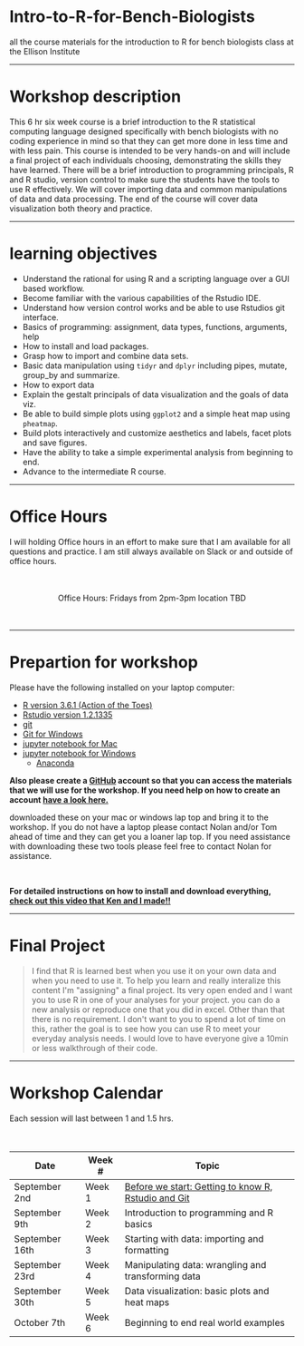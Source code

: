 # Intro-to-R-for-Bench-Biologists
all the course materials for the introduction to R for bench biologists class at the Ellison Institute

---

# Workshop description 
 This 6 hr six week course is a brief introduction to the R statistical computing language designed specifically with bench biologists with no coding experience in mind so that they can get more done in less time and with less pain. This course is intended to be very hands-on and will include a final project of each individuals choosing, demonstrating the skills they have learned. There will be a brief introduction to programming principals, R and R studio, version control to make sure the students have the tools to use R effectively. We will cover importing data and common manipulations of data and data processing. The end of the course will cover data visualization both theory and practice. 

---

# learning objectives

- Understand the rational for using R and a scripting language over a GUI based workflow. 
- Become familiar with the various capabilities of the Rstudio IDE. 
- Understand how version control works and be able to use Rstudios git interface. 
- Basics of programming: assignment, data types, functions, arguments, help 
- How to install and load packages.
- Grasp how to import and combine data sets. 
- Basic data manipulation using `tidyr` and `dplyr` including pipes, mutate, group_by and summarize. 
- How to export data
- Explain the gestalt principals of data visualization and the goals of  data viz. 
- Be able to build simple plots using `ggplot2` and a simple heat map using `pheatmap`. 
- Build plots interactively and customize aesthetics and labels, facet plots and save figures. 
- Have the ability to take a simple experimental analysis from beginning to end. 
- Advance to the intermediate R course. 

---

# Office Hours 

I will holding Office hours in an effort to make sure that I am available for all questions and practice. I am still always available on Slack or and outside of office hours. 

<br>
<br>
<center> Office Hours:  Fridays from 2pm-3pm location TBD </center>
 <br>
 <br>
 
 ---
 
# Prepartion for workshop

Please have the following installed on your laptop computer:  

* [R version 3.6.1 (Action of the Toes)](https://cran.r-project.org/) 
* [Rstudio version 1.2.1335](https://www.rstudio.com/products/rstudio/download/#download)
* [git](https://git-scm.com/downloads)
* [Git for Windows](https://gitforwindows.org/)
* [jupyter notebook for Mac](http://www.storybench.org/install-r-jupyter-notebook/) 
* [jupyter notebook for Windows](https://docs.anaconda.com/anaconda/navigator/tutorials/r-lang/)
  * [Anaconda](https://www.anaconda.com/distribution/)

  
**Also please create a [GitHub](https://github.com/) account so that you can access the materials that we will use for the workshop. If you need help on how to create an account [have a look here.](https://www.wikihow.com/Create-an-Account-on-GitHub)**


downloaded these on your mac or windows lap top and bring it to the workshop. If you do not have a laptop please contact Nolan and/or Tom ahead of time and they can get you a loaner lap top. If you need assistance with downloading these two tools please feel free to contact Nolan for assistance. 

<br>

**For detailed instructions on how to install and download everything, [check out this video that Ken and I made!!](https://vimeo.com/354742268/21ac06807b)**


---

# Final Project

> I find that R is learned best when you use it on your own data and when you need to use it. To help you learn and really interalize this content I'm "assigning" a final project. Its very open ended and I want you to use R in one of your analyses for your project. you can do a new analysis or reproduce one that you did in excel. Other than that there is no requirement. I don't want to you to spend a lot of time on this, rather the goal is to see how you can use R to meet your everyday analysis needs. I would love to have everyone give a 10min or less walkthrough of their code. 

---

# Workshop Calendar  
Each session will last between 1 and 1.5 hrs. 
<br/>  
<br/>  


Date | Week # | Topic |  
-----|--------|-------| 
September 2nd | Week 1| [Before we start: Getting to know R, Rstudio and Git](00-before_we_start_IRBS.html)| 
September 9th| Week 2| Introduction to programming and R basics| 
September 16th | Week 3| Starting with data: importing and formatting|
September 23rd | Week 4| Manipulating data: wrangling and transforming data |
September 30th | Week 5| Data visualization: basic plots and heat maps|
October 7th | Week 6| Beginning to end real world examples|
  

